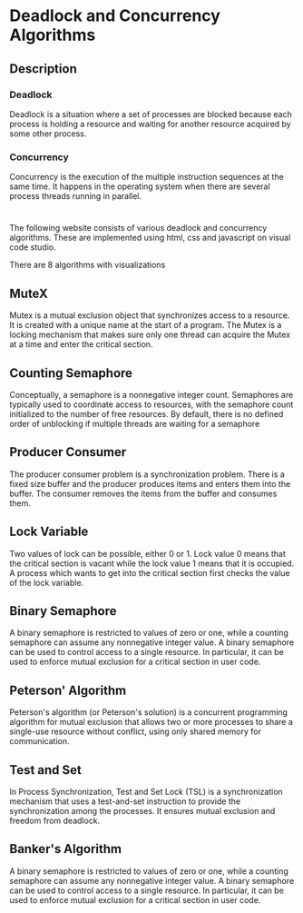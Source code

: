 # Deadlock and Concurrency Algorithms

## Description

### Deadlock 
Deadlock is a situation where a set of processes are blocked because each process is
holding a resource and waiting for another resource acquired by some other process.

### Concurrency 
Concurrency is the execution of the multiple instruction sequences at the same time.
It happens in the operating system when there are several process threads running
in parallel.

#
The following website consists of various deadlock and concurrency algorithms. These
are implemented using html, css and javascript on visual code studio.

There are 8 algorithms with visualizations

## MuteX
Mutex is a mutual exclusion object that synchronizes access to a resource.
It is created with a unique name at the start of a program. The Mutex is a locking mechanism that makes sure
only one thread can acquire the Mutex at a time and enter the critical section.

## Counting Semaphore
Conceptually, a semaphore is a nonnegative integer count. Semaphores are typically used to coordinate access to
resources, with the semaphore count initialized to the number of free resources.
By default, there is no defined order of unblocking if multiple threads are waiting for a semaphore

## Producer Consumer
The producer consumer problem is a synchronization problem.
There is a fixed size buffer and the producer produces items and enters them into the buffer.
The consumer removes the items from the buffer and consumes them.

## Lock Variable
Two values of lock can be possible, either 0 or 1.
Lock value 0 means that the critical section is vacant while the lock value 1 means that it is occupied.
A process which wants to get into the critical section first checks the value of the lock variable.

## Binary Semaphore
A binary semaphore is restricted to values of zero or one, while a counting semaphore can assume any nonnegative
integer value.
A binary semaphore can be used to control access to a single resource.
In particular, it can be used to enforce mutual exclusion for a critical section in user code.

## Peterson' Algorithm
Peterson's algorithm (or Peterson's solution) is a concurrent programming algorithm for mutual exclusion that allows
two or more processes to share a single-use resource without conflict, using only shared memory for communication.

## Test and Set
In Process Synchronization, Test and Set Lock (TSL) is a synchronization mechanism that uses a test-and-set instruction
to provide the synchronization among the processes.
It ensures mutual exclusion and freedom from deadlock.

## Banker's Algorithm
A binary semaphore is restricted to values of zero or one, while a counting semaphore can assume any nonnegative
integer value.
A binary semaphore can be used to control access to a single resource.
In particular, it can be used to enforce mutual exclusion for a critical section in user code.
